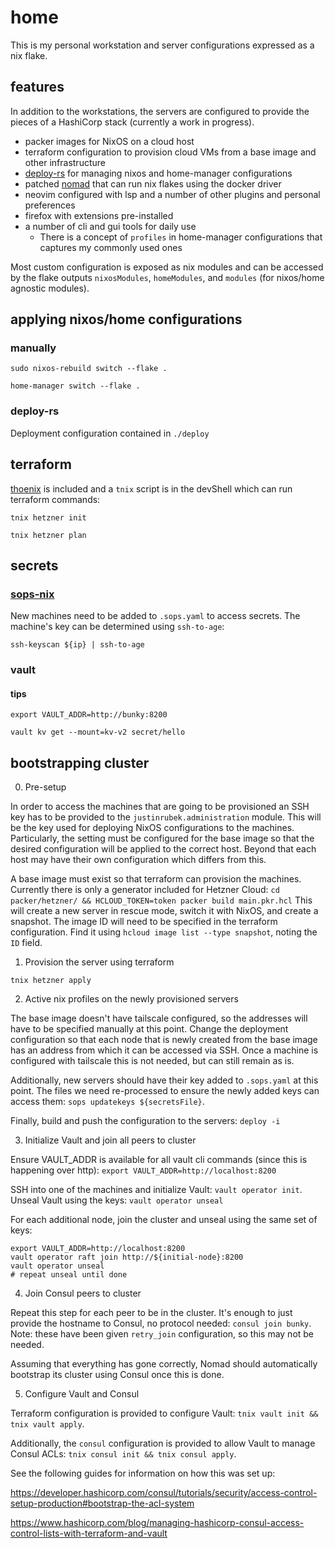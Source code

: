# home

This is my personal workstation and server configurations expressed as a nix flake.


## features

In addition to the workstations, the servers are configured to provide the pieces of a HashiCorp stack (currently a work in progress).

- packer images for NixOS on a cloud host
- terraform configuration to provision cloud VMs from a base image and other infrastructure
- [deploy-rs](https://github.com/serokell/deploy-rs) for managing nixos and home-manager configurations
- patched [nomad](https://github.com/hashicorp/nomad) that can run nix flakes using the docker driver
- neovim configured with lsp and a number of other plugins and personal preferences
- firefox with extensions pre-installed
- a number of cli and gui tools for daily use
    - There is a concept of `profiles` in home-manager configurations that captures my commonly used ones


Most custom configuration is exposed as nix modules and can be accessed by the flake outputs
`nixosModules`, `homeModules`, and `modules` (for nixos/home agnostic modules).


## applying nixos/home configurations

### manually

`sudo nixos-rebuild switch --flake .`

`home-manager switch --flake .`

### deploy-rs

Deployment configuration contained in `./deploy`

## terraform

[thoenix](https://github.com/justinrubek/thoenix) is included and a `tnix` script is in the devShell which can run terraform commands:

`tnix hetzner init`

`tnix hetzner plan`

## secrets

### [sops-nix](https://github.com/Mic92/sops-nix)

New machines need to be added to `.sops.yaml` to access secrets.
The machine's key can be determined using `ssh-to-age`:

`ssh-keyscan ${ip} | ssh-to-age`

### vault

#### tips

`export VAULT_ADDR=http://bunky:8200`

`vault kv get --mount=kv-v2 secret/hello`


## bootstrapping cluster

0. Pre-setup

In order to access the machines that are going to be provisioned an SSH key has to be provided to the `justinrubek.administration` module.
This will be the key used for deploying NixOS configurations to the machines.
Particularly, the setting must be configured for the base image so that the desired configuration will be applied to the correct host.
Beyond that each host may have their own configuration which differs from this.

A base image must exist so that terraform can provision the machines.
Currently there is only a generator included for Hetzner Cloud: `cd packer/hetzner/ && HCLOUD_TOKEN=token packer build main.pkr.hcl`
This will create a new server in rescue mode, switch it with NixOS, and create a snapshot.
The image ID will need to be specified in the terraform configuration.
Find it using `hcloud image list --type snapshot`, noting the `ID` field.


1. Provision the server using terraform

`tnix hetzner apply`


2. Active nix profiles on the newly provisioned servers

The base image doesn't have tailscale configured, so the addresses will have to be specified manually at this point.
Change the deployment configuration so that each node that is newly created from the base image has an address from which it can be accessed via SSH.
Once a machine is configured with tailscale this is not needed, but can still remain as is.

Additionally, new servers should have their key added to `.sops.yaml` at this point.
The files we need re-processed to ensure the newly added keys can access them: `sops updatekeys ${secretsFile}`.

Finally, build and push the configuration to the servers: `deploy -i`


3. Initialize Vault and join all peers to cluster

Ensure VAULT_ADDR is available for all vault cli commands (since this is happening over http): `export VAULT_ADDR=http://localhost:8200` 

SSH into one of the machines and initialize Vault: `vault operator init`.
Unseal Vault using the keys: `vault operator unseal`

For each additional node, join the cluster and unseal using the same set of keys:
```
export VAULT_ADDR=http://localhost:8200
vault operator raft join http://${initial-node}:8200
vault operator unseal
# repeat unseal until done
```
4. Join Consul peers to cluster

Repeat this step for each peer to be in the cluster.
It's enough to just provide the hostname to Consul, no protocol needed: `consul join bunky`.
Note: these have been given `retry_join` configuration, so this may not be needed.

Assuming that everything has gone correctly, Nomad should automatically bootstrap its cluster using Consul once this is done.

5. Configure Vault and Consul

Terraform configuration is provided to configure Vault: `tnix vault init && tnix vault apply`.

Additionally, the `consul` configuration is provided to allow Vault to manage Consul ACLs: `tnix consul init && tnix consul apply`.

See the following guides for information on how this was set up:

https://developer.hashicorp.com/consul/tutorials/security/access-control-setup-production#bootstrap-the-acl-system

https://www.hashicorp.com/blog/managing-hashicorp-consul-access-control-lists-with-terraform-and-vault
